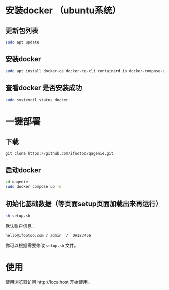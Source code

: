 # 安装docker （ubuntu系统）
## 更新包列表
```bash
sudo apt update
```
## 安装docker
```bash
sudo apt install docker-ce docker-ce-cli containerd.io docker-compose-plugin
```
## 查看docker 是否安装成功
```bash
sudo systemctl status docker
```

# 一键部署
## 下载
```
git clone https://github.com/ifootoo/qagenie.git
```

## 启动docker
```bash
cd qagenie
sudo docker compose up -d
```
## 初始化基础数据（等页面setup页面加载出来再运行） 
```bash
sh setup.sh
```

默认账户信息：

```
hello@ifootoo.com / admin  /  QA123456
```
你可以根据需要修改 `setup.sh` 文件。

# 使用
使用浏览器访问 http://localhost 开始使用。
